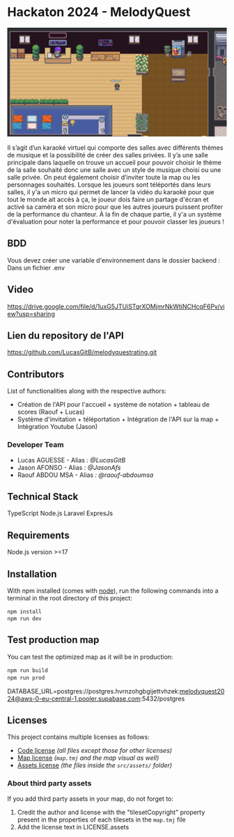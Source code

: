 # Hackaton 2024 - MelodyQuest

![map](./map.png)

Il s’agit d’un karaoké virtuel qui comporte des salles avec différents thèmes de musique et la possibilité de créer des salles privées. Il y’a une salle principale dans laquelle on trouve un accueil pour pouvoir choisir le thème de la salle souhaité donc une salle avec un style de musique choisi ou une salle privée. On peut également choisir d’inviter toute la map ou les personnages souhaités. Lorsque les joueurs sont téléportés dans leurs salles, il y'a un micro qui permet de lancer la vidéo du karaoké pour que tout le monde ait accès à ça, le joueur dois faire un partage d'écran et activé sa caméra et son micro pour que les autres joueurs puissent profiter de la performance du chanteur. À la fin de chaque partie, il y'a un système d'évaluation pour noter la performance et pour pouvoir classer les joueurs !

## BDD

Vous devez créer une variable d'environnement dans le dossier backend :
Dans un fichier .env

## Video

https://drive.google.com/file/d/1uxG5JTUiSTqrXOMjmrNkWtiNCHcqF6Pv/view?usp=sharing

## Lien du repository de l'API 

https://github.com/LucasGitB/melodyquestrating.git

## Contributors

List of functionalities along with the respective authors:

 * Création de l'API pour l'accueil + système de notation + tableau de scores (Raouf + Lucas)
 * Système d'invitation + téléportation + Intégration de l'API sur la map + Intégration Youtube (Jason)


### Developer Team

* Lucas AGUESSE - Alias *: @LucasGitB*
* Jason AFONSO - Alias *: @JasonAfs*
* Raouf ABDOU MSA - Alias *: @raouf-abdoumsa*


## Technical Stack

TypeScript
Node.js
Laravel
ExpresJs

## Requirements

Node.js version >=17

## Installation

With npm installed (comes with [node](https://nodejs.org/en/)), run the following commands into a terminal in the root directory of this project:

```shell
npm install
npm run dev
```

## Test production map

You can test the optimized map as it will be in production:
```sh
npm run build
npm run prod
```

DATABASE_URL=postgres://postgres.hvrnzohgbgijettvhzek:melodyquest2024@aws-0-eu-central-1.pooler.supabase.com:5432/postgres

## Licenses

This project contains multiple licenses as follows:

* [Code license](./LICENSE.code) *(all files except those for other licenses)*
* [Map license](./LICENSE.map) *(`map.tmj` and the map visual as well)*
* [Assets license](./LICENSE.assets) *(the files inside the `src/assets/` folder)*

### About third party assets

If you add third party assets in your map, do not forget to:
1. Credit the author and license with the "tilesetCopyright" property present in the properties of each tilesets in the `map.tmj` file
2. Add the license text in LICENSE.assets
